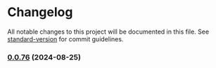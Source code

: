 # Changelog

All notable changes to this project will be documented in this file. See [standard-version](https://github.com/conventional-changelog/standard-version) for commit guidelines.

### [0.0.76](https://github.com/MikeyAlmighty/acada-brain/compare/v0.0.75...v0.0.76) (2024-08-25)
